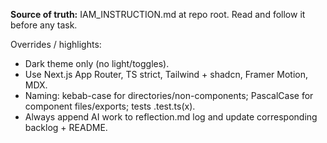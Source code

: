 **Source of truth:** IAM_INSTRUCTION.md at repo root. Read and follow it before any task.

Overrides / highlights:
- Dark theme only (no light/toggles).
- Use Next.js App Router, TS strict, Tailwind + shadcn, Framer Motion, MDX.
- Naming: kebab-case for directories/non-components; PascalCase for component files/exports; tests .test.ts(x).
- Always append AI work to reflection.md log and update corresponding backlog + README.